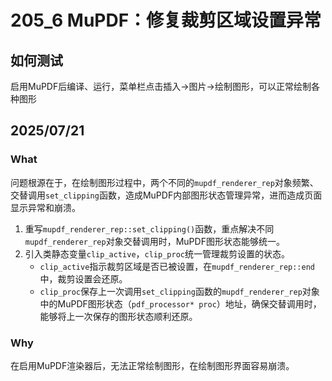 # 205_6 MuPDF：修复裁剪区域设置异常
## 如何测试
启用MuPDF后编译、运行，菜单栏点击插入->图片->绘制图形，可以正常绘制各种图形

## 2025/07/21
### What
问题根源在于，在绘制图形过程中，两个不同的`mupdf_renderer_rep`对象频繁、交替调用`set_clipping`函数，造成MuPDF内部图形状态管理异常，进而造成页面显示异常和崩溃。
1. 重写`mupdf_renderer_rep::set_clipping()`函数，重点解决不同`mupdf_renderer_rep`对象交替调用时，MuPDF图形状态能够统一。
2. 引入类静态变量`clip_active`，`clip_proc`统一管理裁剪设置的状态。
    - `clip_active`指示裁剪区域是否已被设置，在`mupdf_renderer_rep::end`中，裁剪设置会还原。
    - `clip_proc`保存上一次调用`set_clipping`函数的`mupdf_renderer_rep`对象中的MuPDF图形状态（`pdf_processor* proc`）地址，确保交替调用时，能够将上一次保存的图形状态顺利还原。

### Why
在启用MuPDF渲染器后，无法正常绘制图形，在绘制图形界面容易崩溃。

